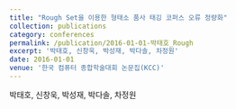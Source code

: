 ```yaml
---
title: "Rough Set을 이용한 형태소 품사 태깅 코퍼스 오류 정량화"
collection: publications
category: conferences
permalink: /publication/2016-01-01-박태호_Rough
excerpt: '박태호, 신창욱, 박성재, 박다솔, 차정원'
date: 2016-01-01
venue: '한국 컴퓨터 종합학술대회 논문집(KCC)'
---
```

박태호, 신창욱, 박성재, 박다솔, 차정원
